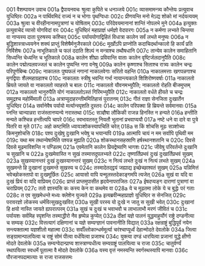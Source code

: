 001  वैशम्पायन उवाच
001a द्वैपायनवचः श्रुत्वा कुपिते च धनञ्जये
001c व्यासमामन्त्र्य कौन्तेयः प्रत्युवाच युधिष्ठिरः
002a न पार्थिवमिदं राज्यं न च भोगाः पृथग्विधाः
002c प्रीणयन्ति मनो मेऽद्य शोको मां नर्दयत्ययम्
003a श्रुत्वा च वीरहीनानामपुत्राणां च योषिताम्
003c परिदेवयमानानां शान्तिं नोपलभे मुने
004a इत्युक्तः प्रत्युवाचेदं व्यासो योगविदां वरः
004c युधिष्ठिरं महाप्राज्ञं धर्मज्ञो वेदपारगः
005a न कर्मणा लभ्यते चिन्तया वा नाप्यस्य दाता पुरुषस्य कश्चित्
005c पर्याययोगाद्विहितं विधात्रा कालेन सर्वं लभते मनुष्यः
006a न बुद्धिशास्त्राध्ययनेन शक्यं प्राप्तुं विशेषैर्मनुजैरकाले
006c मूर्खोऽपि प्राप्नोति कदाचिदर्थान्कालो हि कार्यं प्रति निर्विशेषः
007a नाभूतिकाले च फलं ददाति शिल्पं न मन्त्राश्च तथौषधानि
007c तान्येव कालेन समाहितानि सिध्यन्ति चेध्यन्ति च भूतिकाले
008a कालेन शीघ्राः प्रविवान्ति वाताः कालेन वृष्टिर्जलदानुपैति
008c कालेन पद्मोत्पलवज्जलं च कालेन पुष्यन्ति नगा वनेषु
009a कालेन कृष्णाश्च सिताश्च रात्र्यः कालेन चन्द्रः परिपूर्णबिम्बः
009c नाकालतः पुष्पफलं नगानां नाकालवेगाः सरितो वहन्ति
010a नाकालमत्ताः खगपन्नगाश्च मृगद्विपाः शैलमहाग्रहाश्च
010c नाकालतः स्त्रीषु भवन्ति गर्भा नायान्त्यकाले शिशिरोष्णवर्षाः
011a नाकालतो म्रियते जायते वा नाकालतो व्याहरते च बालः
011c नाकालतो यौवनमभ्युपैति; नाकालतो रोहति बीजमुप्तम्
012a नाकालतो भानुरुपैति योगं नाकालतोऽस्तं गिरिमभ्युपैति
012c नाकालतो वर्धते हीयते च चन्द्रः समुद्रश्च महोर्मिमाली
013a अत्राप्युदाहरन्तीममितिहासं पुरातनम्
013c गीतं राज्ञा सेनजिता दुःखार्तेन युधिष्ठिर
014a सर्वानेवैष पर्यायो मर्त्यान्स्पृशति दुस्तरः
014c कालेन परिपक्वा हि म्रियन्ते सर्वमानवाः
015a घ्नन्ति चान्यान्नरा राजंस्तानप्यन्ये नरास्तथा
015c सञ्ज्ञैषा लौकिकी राजन्न हिनस्ति न हन्यते
016a हन्तीति मन्यते कश्चिन्न हन्तीत्यपि चापरे
016c स्वभावतस्तु नियतौ भूतानां प्रभवाप्ययौ
017a नष्टे धने वा दारे वा पुत्रे पितरि वा मृते
017c अहो कष्टमिति ध्यायञ्शोकस्यापचितिं चरेत्
018a स किं शोचसि मूढः सञ्शोच्यः किमनुशोचसि
018c पश्य दुःखेषु दुःखानि भयेषु च भयान्यपि
019a आत्मापि चायं न मम सर्वापि पृथिवी मम
019c यथा मम तथान्येषामिति पश्यन्न मुह्यति
020a शोकस्थानसहस्राणि हर्षस्थानशतानि च
020c दिवसे दिवसे मूढमाविशन्ति न पण्डितम्
021a एवमेतानि कालेन प्रियद्वेष्याणि भागशः
021c जीवेषु परिवर्तन्ते दुःखानि च सुखानि च
022a दुःखमेवास्ति न सुखं तस्मात्तदुपलभ्यते
022c तृष्णार्तिप्रभवं दुःखं दुःखार्तिप्रभवं सुखम्
023a सुखस्यानन्तरं दुःखं दुःखस्यानन्तरं सुखम्
023c न नित्यं लभते दुःखं न नित्यं लभते सुखम्
024a सुखमन्ते हि दुःखानां दुःखमन्ते सुखस्य च
024c तस्मादेतद्द्वयं जह्याद्य इच्छेच्छाश्वतं सुखम्
025a यन्निमित्तं भवेच्छोकस्तापो वा दुःखमूर्छितः
025c आयासो वापि यन्मूलस्तदेकाङ्गमपि त्यजेत्
026a सुखं वा यदि वा दुःखं प्रियं वा यदि वाप्रियम्
026c प्राप्तं प्राप्तमुपासीत हृदयेनापराजितः
027a ईषदप्यङ्ग दाराणां पुत्राणां वा चराप्रियम्
027c ततो ज्ञास्यसि कः कस्य केन वा कथमेव वा
028a ये च मूढतमा लोके ये च बुद्धेः परं गताः
028c त एव सुखमेधन्ते मध्यः क्लेशेन युज्यते
029a इत्यब्रवीन्महाप्राज्ञो युधिष्ठिर स सेनजित्
029c परावरज्ञो लोकस्य धर्मवित्सुखदुःखवित्
030a सुखी परस्य यो दुःखे न जातु स सुखी भवेत्
030c दुःखानां हि क्षयो नास्ति जायते ह्यपरात्परम्
031a सुखं च दुःखं च भवाभवौ च लाभालाभौ मरणं जीवितं च
031c पर्यायशः सर्वमिह स्पृशन्ति तस्माद्धीरो नैव हृष्येन्न कुप्येत्
032a दीक्षां यज्ञे पालनं युद्धमाहुर्योगं राष्ट्रे दण्डनीत्या च सम्यक्
032c वित्तत्यागं दक्षिणानां च यज्ञे सम्यग्ज्ञानं पावनानीति विद्यात्
033a रक्षन्राष्ट्रं बुद्धिपूर्वं नयेन सन्त्यक्तात्मा यज्ञशीलो महात्मा
033c सर्वाँल्लोकान्धर्ममूर्त्या चरंश्चाप्यूर्ध्वं देहान्मोदते देवलोके
034a जित्वा सङ्ग्रामान्पालयित्वा च राष्ट्रं सोमं पीत्वा वर्धयित्वा प्रजाश्च
034c युक्त्या दण्डं धारयित्वा प्रजानां युद्धे क्षीणो मोदते देवलोके
035a सम्यग्वेदान्प्राप्य शास्त्राण्यधीत्य सम्यग्राष्ट्रं पालयित्वा च राजा
035c चातुर्वर्ण्यं स्थापयित्वा स्वधर्मे पूतात्मा वै मोदते देवलोके
036a यस्य वृत्तं नमस्यन्ति स्वर्गस्थस्यापि मानवाः
036c पौरजानपदामात्याः स राजा राजसत्तमः

